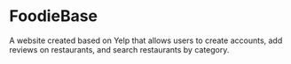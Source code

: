 # FoodieBase
A website created based on Yelp that allows users to create accounts, add reviews on restaurants, and search restaurants by category. 
